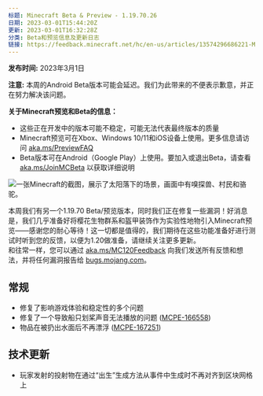 ```yaml
---
标题: Minecraft Beta & Preview - 1.19.70.26
日期: 2023-03-01T15:44:20Z
更新: 2023-03-01T16:32:28Z
分类: Beta和预览信息及更新日志
链接: https://feedback.minecraft.net/hc/en-us/articles/13574296686221-Minecraft-Beta-Preview-1-19-70-26
---
```


**发布时间:** 2023年3月1日

**注意:** 本周的Android Beta版本可能会延迟。我们为此带来的不便表示歉意，并正在努力解决该问题。

**关于Minecraft预览和Beta的信息：**

- 这些正在开发中的版本可能不稳定，可能无法代表最终版本的质量
- Minecraft预览可在Xbox、Windows 10/11和iOS设备上使用。更多信息请访问 [aka.ms/PreviewFAQ](http://aka.ms/PreviewFAQ)
- Beta版本可在Android（Google Play）上使用。要加入或退出Beta，请查看 [aka.ms/JoinMCBeta](https://aka.ms/JoinMCBeta) 以获取详细说明

![一张Minecraft的截图，展示了太阳落下的场景，画面中有嗅探兽、村民和骆驼。](https://feedback.minecraft.net/hc/article_attachments/13569661534989)

本周我们有另一个1.19.70 Beta/预览版本，同时我们正在修复一些漏洞！好消息是，我们几乎准备好将樱花生物群系和盔甲装饰作为实验性地物引入Minecraft预览——感谢您的耐心等待！这一切都是值得的，我们期待在这些功能准备好进行测试时听到您的反馈，以便为1.20做准备，请继续关注更多更新。  
和往常一样，您可以通过 [aka.ms/MC120Feedback](https://aka.ms/MC120Feedback) 向我们发送所有反馈和想法，并将任何漏洞报告给 [bugs.mojang.com](https://bugs.mojang.com/)。

## **常规**

- 修复了影响游戏体验和稳定性的多个问题
- 修复了一个导致船只划桨声音无法播放的问题 ([MCPE-166558](https://bugs.mojang.com/browse/MCPE-166558))
- 物品在被扔出水面后不再漂浮 ([MCPE-167251](https://bugs.mojang.com/browse/MCPE-167251))

## **技术更新**

- 玩家发射的投射物在通过“出生”生成方法从事件中生成时不再对齐到区块网格上